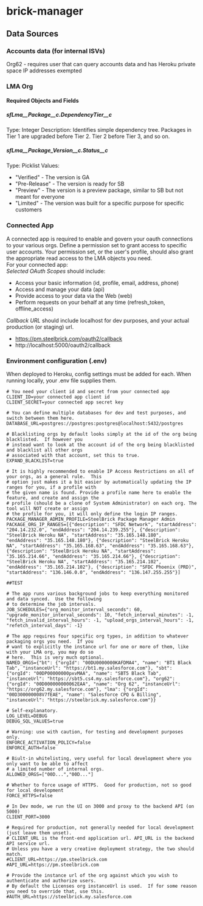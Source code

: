 # brick-manager

## Data Sources
### Accounts data (for internal ISVs)
Org62 - requires user that can query accounts data and has Heroku private space IP addresses exempted

### LMA Org
#### Required Objects and Fields
##### sfLma__Package__c.DependencyTier__c
Type: Integer
Description: Identifies simple dependency tree.  Packages in Tier 1 are upgraded before Tier 2.  Tier 2 before Tier 3, and so on.

##### sfLma__Package_Version__c.Status__c
Type: Picklist
Values:
* "Verified" - The version is GA
* "Pre-Release" - The version is ready for SB
* "Preview" - The version is a preview package, similar to SB but not meant for everyone
* "Limited" - The version was built for a specific purpose for specific customers

### Connected App
A connected app is required to enable and govern your oauth connections to your various orgs. Define a permission set
to grant access to specific user accounts.  Your permission set, or the user's profile, should also grant
the appropriate read access to the LMA objects you need.  
For your connected app:  
*Selected OAuth Scopes* should include:
* Access your basic information (id, profile, email, address, phone)
* Access and manage your data (api)
* Provide access to your data via the Web (web)
* Perform requests on your behalf at any time (refresh_token, offline_access)

*Callback URL* should include localhost for dev purposes, and your actual production (or staging) url.
* https://pm.steelbrick.com/oauth2/callback
* http://localhost:5000/oauth2/callback

### Environment configuration (.env)
When deployed to Heroku, config settings must be added for each.  When running locally, your .env file 
supplies them.
```
# You need your client id and secret from your connected app
CLIENT_ID=your connected app client id
CLIENT_SECRET=your connected app secret key

# You can define multiple databases for dev and test purposes, and switch between them here.
DATABASE_URL=postgres://postgres:postgres@localhost:5432/postgres

# Blacklisting orgs by default looks simply at the id of the org being blacklisted.  If however you 
# instead want to look at the account id of the org being blacklisted and blacklist all other orgs 
# associated with that account, set this to true.
EXPAND_BLACKLIST=true

# It is highly recommended to enable IP Access Restrictions on all of your orgs, as a general rule.  This 
# option just makes it a bit easier by automatically updating the IP ranges for you, if a profile with 
# the given name is found. Provide a profile name here to enable the feature, and create and assign the 
# profile (should be a clone of System Administrator) on each org. The tool will NOT create or assign 
# the profile for you, it will only define the login IP ranges.
PACKAGE_MANAGER_ADMIN_PROFILE=SteelBrick Package Manager Admin
PACKAGE_ORG_IP_RANGES=[{"description": "SFDC Network", "startAddress": "204.14.232.0", "endAddress": "204.14.239.255"}, {"description": "SteelBrick Heroku NA", "startAddress": "35.165.148.180", "endAddress": "35.165.148.180"}, {"description": "SteelBrick Heroku NA", "startAddress": "35.165.168.63", "endAddress": "35.165.168.63"}, {"description": "SteelBrick Heroku NA", "startAddress": "35.165.214.66", "endAddress": "35.165.214.66"}, {"description": "SteelBrick Heroku NA", "startAddress": "35.165.214.102", "endAddress": "35.165.214.102"}, {"description": "SFDC Phoenix (PRD)", "startAddress": "136.146.0.0", "endAddress": "136.147.255.255"}]

##TEST

# The app runs various background jobs to keep everything monitored and data synced.  Use the following
# to determine the job intervals.
JOB_SCHEDULES={"org_monitor_interval_seconds": 60, "upgrade_monitor_interval_seconds": 10, "fetch_interval_minutes": -1, "fetch_invalid_interval_hours": -1, "upload_orgs_interval_hours": -1, "refetch_interval_days": -1}

# The app requires four specific org types, in addition to whatever packaging orgs you need.  If you 
# want to explicitly the instance url for one or more of them, like with your LMA org, you may do so 
# here.  This is very much optional.
NAMED_ORGS={"bt": {"orgId": "00DU0000000KAFDMA4", "name": "BT1 Black Tab", "instanceUrl": "https://bt1.my.salesforce.com"}, "sbt": {"orgId": "00DP00000000pxvMAA", "name": "SBT5 Black Tab", "instanceUrl": "https://sbt5.cs4.my.salesforce.com"}, "org62": {"orgId": "00D000000000062EAA", "name": "Org 62", "instanceUrl": "https://org62.my.salesforce.com"}, "lma": {"orgId": "00D300000008V7fEAE", "name": "Salesforce CPQ & Billing", "instanceUrl": "https://steelbrick.my.salesforce.com"}}

# Self-explanatory.
LOG_LEVEL=DEBUG
DEBUG_SQL_VALUES=true

# Warning: use with caution, for testing and development purposes only.
ENFORCE_ACTIVATION_POLICY=false
ENFORCE_AUTH=false

# Biult-in whitelisting, very useful for local development where you only want to be able to affect
# a limited number of internal orgs.
ALLOWED_ORGS=["00D...","00D..."]

# Whether to force usage of HTTPS.  Good for production, not so good for local development
FORCE_HTTPS=false

# In Dev mode, we run the UI on 3000 and proxy to the backend API (on 5000)
CLIENT_PORT=3000

# Required for production, not generally needed for local development (just leave them unset).
# CLIENT_URL is the front-end application url. API_URL is the backend API service url.  
# Unless you have a very creative deployment strategy, the two should match.
#CLIENT_URL=https://pm.steelbrick.com
#API_URL=https://pm.steelbrick.com

# Provide the instance url of the org against which you wish to authenticate and authorize users.
# By default the Licenses org instanceUrl is used.  If for some reason you need to override that, use this.
#AUTH_URL=https://steelbrick.my.salesforce.com
```

